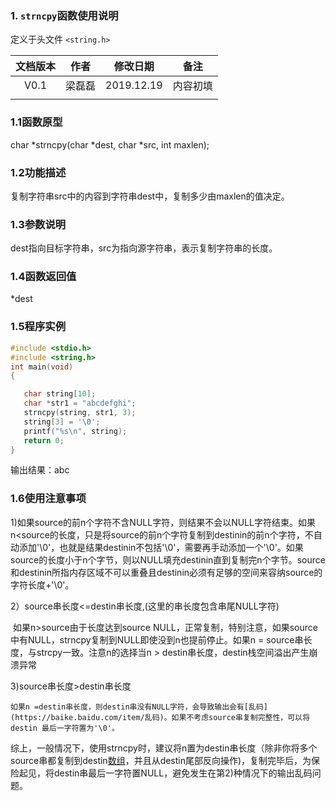 ### 1. `strncpy`函数使用说明

定义于头文件 `<string.h>`



| 文档版本 |  作者  |  修改日期  |   备注   |
| :------: | :----: | :--------: | :------: |
|   V0.1   | 梁磊磊 | 2019.12.19 | 内容初填 |
|          |        |            |          |







### 1.1函数原型

char *strncpy(char *dest, char *src, int maxlen);



### 1.2功能描述

复制字符串src中的内容到字符串dest中，复制多少由maxlen的值决定。

### 1.3参数说明

dest指向目标字符串，src为指向源字符串，表示复制字符串的长度。



### 1.4函数返回值

*dest



### 1.5程序实例



```c
#include <stdio.h>  
#include <string.h>  
int main(void)  
{  

   char string[10];  
   char *str1 = "abcdefghi";  
   strncpy(string, str1, 3);  
   string[3] = '\0';  
   printf("%s\n", string);  
   return 0;  
}  
```



输出结果：abc







### 1.6使用注意事项

1)如果source的前n个字符不含NULL字符，则结果不会以NULL字符结束。如果n<source的长度，只是将source的前n个字符复制到destinin的前n个字符，不自动添加'\0'，也就是结果destinin不包括'\0'，需要再手动添加一个'\0'。如果source的长度小于n个字节，则以NULL填充destinin直到复制完n个字节。source和destinin所指内存区域不可以重叠且destinin必须有足够的空间来容纳source的字符长度+'\0'。

2）source串长度<=destin串长度,(这里的串长度包含串尾NULL字符)

​	如果n>source由于长度达到source NULL，正常复制，特别注意，如果source中有NULL，strncpy复制到NULL即使没到n也提前停止。如果n = source串长度，与strcpy一致。注意n的选择当n > destin串长度，destin栈空间溢出产生崩溃异常

3)source串长度>destin串长度

 	如果n =destin串长度，则destin串没有NULL字符，会导致输出会有[乱码](https://baike.baidu.com/item/乱码)。如果不考虑source串复制完整性，可以将destin 最后一字符置为'\0'。

综上，一般情况下，使用strncpy时，建议将n置为destin串长度（除非你将多个source串都复制到destin[数组](https://baike.baidu.com/item/数组)，并且从destin尾部反向操作)，复制完毕后，为保险起见，将destin串最后一字符置NULL，避免发生在第2)种情况下的输出乱码问题。